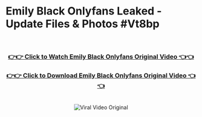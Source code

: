 # Emily Black Onlyfans Leaked - Update Files & Photos #Vt8bp


<br>
<div align="center">
<h3><a href="https://links2leaks.com/emilyblack" rel="nofollow">👉👉 Click to Watch Emily Black Onlyfans Original Video 👈👈</a></h3>
<h3><a href="https://links2leaks.com/emilyblack" rel="nofollow">👉👉 Click to Download Emily Black Onlyfans Original Video 👈👈</a></h3>
<br>
<a href="https://links2leaks.com/emilyblack" rel="nofollow"><img src="https://i.ibb.co/Gkj2r4b/banner.png" alt="Viral Video Original" style="max-width: 100%; display: inline-block;" data-target="animated-image.originalImage"></a>
</div>